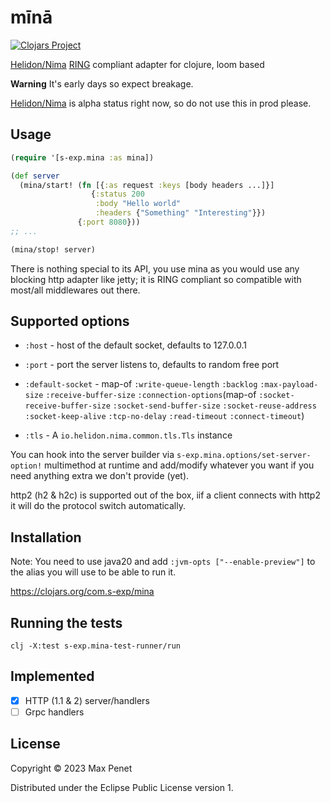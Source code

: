 # mīnā

[![Clojars Project](https://img.shields.io/clojars/v/com.s-exp/mina.svg)](https://clojars.org/com.s-exp/mina)

[Helidon/Nima](https://helidon.io/nima) [RING](https://github.com/ring-clojure/ring/blob/master/SPEC) compliant adapter for clojure, loom based 

**Warning** It's early days so expect breakage.

[Helidon/Nima](https://helidon.io/nima) is alpha status right now, so do not use this in prod please. 

## Usage

```clojure
(require '[s-exp.mina :as mina])

(def server
  (mina/start! (fn [{:as request :keys [body headers ...]}]
                  {:status 200
                   :body "Hello world"
                   :headers {"Something" "Interesting"}})
               {:port 8080}))
;; ...

(mina/stop! server)

```

There is nothing special to its API, you use mina as you would use any blocking
http adapter like jetty; it is RING compliant so compatible with most/all
middlewares out there.

## Supported options

* `:host` - host of the default socket, defaults to 127.0.0.1

* `:port` - port the server listens to, defaults to random free port

* `:default-socket` - map-of `:write-queue-length` `:backlog` `:max-payload-size` `:receive-buffer-size` `:connection-options`(map-of `:socket-receive-buffer-size` `:socket-send-buffer-size` `:socket-reuse-address` `:socket-keep-alive` `:tcp-no-delay` `:read-timeout` `:connect-timeout`)

* `:tls` - A `io.helidon.nima.common.tls.Tls` instance


You can hook into the server builder via `s-exp.mina.options/set-server-option!`
multimethod at runtime and add/modify whatever you want if you need anything
extra we don't provide (yet).

http2 (h2 & h2c) is supported out of the box, iif a client connects with http2
it will do the protocol switch automatically.

## Installation

Note: You need to use java20 and add `:jvm-opts ["--enable-preview"]` to the
alias you will use to be able to run it.

https://clojars.org/com.s-exp/mina

## Running the tests 

```
clj -X:test s-exp.mina-test-runner/run
```

## Implemented

- [x] HTTP (1.1 & 2) server/handlers
- [ ] Grpc handlers

## License

Copyright © 2023 Max Penet

Distributed under the Eclipse Public License version 1.
